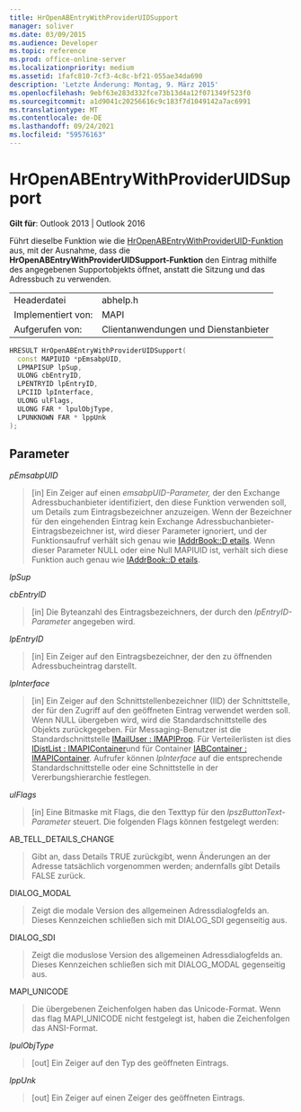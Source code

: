 ```yaml
---
title: HrOpenABEntryWithProviderUIDSupport
manager: soliver
ms.date: 03/09/2015
ms.audience: Developer
ms.topic: reference
ms.prod: office-online-server
ms.localizationpriority: medium
ms.assetid: 1fafc810-7cf3-4c8c-bf21-055ae34da690
description: 'Letzte Änderung: Montag, 9. März 2015'
ms.openlocfilehash: 9ebf63e283d332fce73b13d4a12f071349f523f0
ms.sourcegitcommit: a1d9041c20256616c9c183f7d1049142a7ac6991
ms.translationtype: MT
ms.contentlocale: de-DE
ms.lasthandoff: 09/24/2021
ms.locfileid: "59576163"
---
```

# <a name="hropenabentrywithprovideruidsupport"></a>HrOpenABEntryWithProviderUIDSupport

  
  
**Gilt für**: Outlook 2013 | Outlook 2016 
  
Führt dieselbe Funktion wie die [HrOpenABEntryWithProviderUID-Funktion](hropenabentrywithprovideruid.md) aus, mit der Ausnahme, dass die **HrOpenABEntryWithProviderUIDSupport-Funktion** den Eintrag mithilfe des angegebenen Supportobjekts öffnet, anstatt die Sitzung und das Adressbuch zu verwenden. 
  
|||
|:-----|:-----|
|Headerdatei  <br/> |abhelp.h  <br/> |
|Implementiert von:  <br/> |MAPI  <br/> |
|Aufgerufen von:  <br/> |Clientanwendungen und Dienstanbieter  <br/> |
   
```cpp
HRESULT HrOpenABEntryWithProviderUIDSupport(
  const MAPIUID *pEmsabpUID,
  LPMAPISUP lpSup,
  ULONG cbEntryID,
  LPENTRYID lpEntryID,
  LPCIID lpInterface,
  ULONG ulFlags,
  ULONG FAR * lpulObjType,
  LPUNKNOWN FAR * lppUnk
);
```

## <a name="parameters"></a>Parameter

 _pEmsabpUID_
  
> [in] Ein Zeiger auf einen _emsabpUID-Parameter,_ der den Exchange Adressbuchanbieter identifiziert, den diese Funktion verwenden soll, um Details zum Eintragsbezeichner anzuzeigen. Wenn der Bezeichner für den eingehenden Eintrag kein Exchange Adressbuchanbieter-Eintragsbezeichner ist, wird dieser Parameter ignoriert, und der Funktionsaufruf verhält sich genau wie [IAddrBook::D etails](iaddrbook-details.md). Wenn dieser Parameter NULL oder eine Null MAPIUID ist, verhält sich diese Funktion auch genau wie [IAddrBook::D etails](iaddrbook-details.md).
    
 _lpSup_
  
> 
    
 _cbEntryID_
  
> [in] Die Byteanzahl des Eintragsbezeichners, der durch den  _lpEntryID-Parameter_ angegeben wird. 
    
 _lpEntryID_
  
> [in] Ein Zeiger auf den Eintragsbezeichner, der den zu öffnenden Adressbucheintrag darstellt.
    
 _lpInterface_
  
> [in] Ein Zeiger auf den Schnittstellenbezeichner (IID) der Schnittstelle, der für den Zugriff auf den geöffneten Eintrag verwendet werden soll. Wenn NULL übergeben wird, wird die Standardschnittstelle des Objekts zurückgegeben. Für Messaging-Benutzer ist die Standardschnittstelle [IMailUser : IMAPIProp](imailuserimapiprop.md). Für Verteilerlisten ist dies [IDistList : IMAPIContainer](idistlistimapicontainer.md)und für Container [IABContainer : IMAPIContainer](iabcontainerimapicontainer.md). Aufrufer können  _lpInterface_ auf die entsprechende Standardschnittstelle oder eine Schnittstelle in der Vererbungshierarchie festlegen. 
    
 _ulFlags_
  
> [in] Eine Bitmaske mit Flags, die den Texttyp für den  _lpszButtonText-Parameter_ steuert. Die folgenden Flags können festgelegt werden: 
    
AB_TELL_DETAILS_CHANGE
  
> Gibt an, dass Details TRUE zurückgibt, wenn Änderungen an der Adresse tatsächlich vorgenommen werden; andernfalls gibt Details FALSE zurück.
    
DIALOG_MODAL
  
> Zeigt die modale Version des allgemeinen Adressdialogfelds an. Dieses Kennzeichen schließen sich mit DIALOG_SDI gegenseitig aus.
    
DIALOG_SDI
  
> Zeigt die moduslose Version des allgemeinen Adressdialogfelds an. Dieses Kennzeichen schließen sich mit DIALOG_MODAL gegenseitig aus.
    
MAPI_UNICODE
  
> Die übergebenen Zeichenfolgen haben das Unicode-Format. Wenn das flag MAPI_UNICODE nicht festgelegt ist, haben die Zeichenfolgen das ANSI-Format.
    
 _lpulObjType_
  
> [out] Ein Zeiger auf den Typ des geöffneten Eintrags.
    
 _lppUnk_
  
> [out] Ein Zeiger auf einen Zeiger des geöffneten Eintrags.
    

